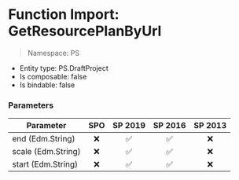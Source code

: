 # Function Import: GetResourcePlanByUrl

> Namespace: PS

- Entity type: PS.DraftProject
- Is composable: false
- Is bindable: false

### Parameters

Parameter | SPO | SP 2019 | SP 2016 | SP 2013
----------|:---:|:-------:|:-------:|:-------:
end (Edm.String) | ❌ | ✅ | ✅ | ❌
scale (Edm.String) | ❌ | ✅ | ✅ | ❌
start (Edm.String) | ❌ | ✅ | ✅ | ❌